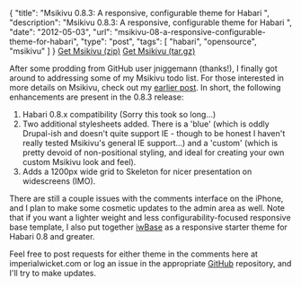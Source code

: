 {
  "title": "Msikivu 0.8.3: A responsive, configurable theme for Habari ",
  "description": "Msikivu 0.8.3: A responsive, configurable theme for Habari ",
  "date": "2012-05-03",
  "url": "msikivu-08-a-responsive-configurable-theme-for-habari",
  "type": "post",
  "tags": [
    "habari",
    "opensource",
    "msikivu"
  ]
}
[Get Msikivu (zip)](https://github.com/imperialwicket/msikivu/zipball/master) [Get Msikivu (tar.gz)](https://github.com/imperialwicket/msikivu/tarball/master)

After some prodding from GitHub user jniggemann (thanks!), I finally got around to addressing some of my Msikivu todo list. For those interested in more details on Msikivu, check out my [earlier post](http://imperialwicket.com/msikivu-a-responsive-configurable-theme-for-habari). In short, the following enhancements are present in the 0.8.3 release:

1.  Habari 0.8.x compatibility (Sorry this took so long...)
2.  Two additional stylesheets added. There is a 'blue' (which is oddly Drupal-ish and doesn't quite support IE - though to be honest I haven't really tested Msikivu's general IE support...) and a 'custom' (which is pretty devoid of non-positional styling, and ideal for creating your own custom Msikivu look and feel).
3.  Adds a 1200px wide grid to Skeleton for nicer presentation on widescreens (IMO).

There are still a couple issues with the comments interface on the iPhone, and I plan to make some cosmetic updates to the admin area as well. Note that if you want a lighter weight and less configurability-focused responsive base template, I also put together [iwBase](http://imperialwicket.com/iwbase-a-responsive-starter-theme-for-habari) as a responsive starter theme for Habari 0.8 and greater.

Feel free to post requests for either theme in the comments here at imperialwicket.com or log an issue in the appropriate [GitHub](https://github.com/imperialwicket) repository, and I'll try to make updates.
